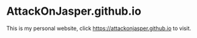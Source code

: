 # AttackOnJasper.github.io

This is my personal website, click https://attackonjasper.github.io to visit.
